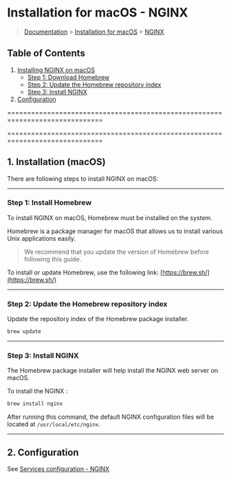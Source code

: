 # Installation for macOS - NGINX

> [Documentation](../readme.md) > [Installation for macOS](./readme.md) > [NGINX](./nginx.md)

## Table of Contents
1. [Installing NGINX on macOS](#installing-nginx-on-mac)
	* [Step 1: Download Homebrew](#installing-nginx-on-mac-step1)
	* [Step 2: Update the Homebrew repository index](#installing-nginx-on-mac-step2)
	* [Step 3: Install NGINX](#installing-nginx-on-mac-step3)
2. [Configuration](#configuration)

==============================================================================

==============================================================================

## 1. Installation (macOS)

There are following steps to install NGINX on macOS:

---

### Step 1: Install Homebrew

To install NGINX on macOS, Homebrew must be installed on the system.

Homebrew is a package manager for macOS that allows us to install various Unix applications easily.

> We recommend that you update the version of Homebrew before following this guide.

To install or update Homebrew, use the following link: [https://brew.sh/](https://brew.sh/)

---

### Step 2: Update the Homebrew repository index

Update the repository index of the Homebrew package installer.

```bash
brew update
```

---

### Step 3: Install NGINX

The Homebrew package installer will help install the NGINX web server on macOS.

To install the NGINX :

```bash
brew install nginx
```

After running this command, the default NGINX configuration files will be located at `/usr/local/etc/nginx`.

---

## 2. Configuration

See [Services configuration - NGINX](./../configuration/services/nginx.md)

